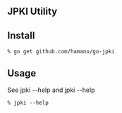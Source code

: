 JPKI Utility
------------

## Install

~~~
% go get github.com/hamano/go-jpki
~~~

## Usage

See jpki --help and jpki <subcommand> --help

~~~
% jpki --help

~~~

